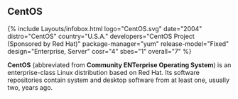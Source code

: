 ## CentOS
{% include Layouts/infobox.html logo="CentOS.svg" date="2004" distro="CentOS" country="U.S.A." developers="CentOS Project <br/>(Sponsored by Red Hat)" package-manager="yum" release-model="Fixed" design="Enterprise, Server" cosr="4" sbes="1" overall="7" %}

**CentOS** (abbreviated from **Community ENTerprise Operating System**) is an enterprise-class Linux distribution based on Red Hat. Its software repositories contain system and desktop software from at least one, usually two, years ago.
